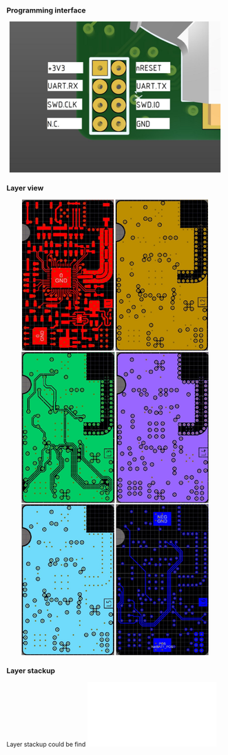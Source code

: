 ### Programming interface

<p align="middle">
  <img src="../assets/Programming-and-debug-IF-pinout.JPG" height="350" />
</p>

### Layer view

<p align="middle">
  <img src="../assets/1-top-layer.JPG" height="350" />
  <img src="../assets/2-mid1-layer.JPG" height="350" />
  <img src="../assets/3-mid2-layer.JPG" height="350" />
  <img src="../assets/4-mid3-layer.JPG" height="350" />
  <img src="../assets/5-mid4-layer.JPG" height="350" />
  <img src="../assets/6-bottom-layer.JPG" height="350" />
</p>

### Layer stackup 
Layer stackup could be find ![here](/fabrication/LayerStackUp-and-DrillTable/LayerStackup.PDF)
